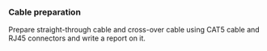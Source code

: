 ### Cable preparation
Prepare straight-through cable and cross-over cable using CAT5 cable and RJ45 connectors and write a report on it.